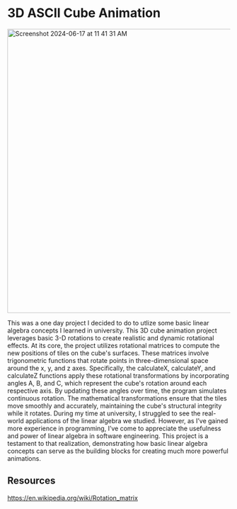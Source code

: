 # 3D ASCII Cube Animation
<img width="641" alt="Screenshot 2024-06-17 at 11 41 31 AM" src="https://github.com/nicoguerra18/Spinning-Cube/assets/139820627/f6764b20-7e45-4e07-98e0-bc8b1bb4d8a0">



This was a one day project I decided to do to utlize some basic linear algebra concepts I learned in university. This 3D cube animation project leverages 
basic 3-D rotations to create realistic and dynamic rotational effects. At its 
core, the project utilizes rotational matrices to compute the new positions of tiles on the cube's surfaces. These matrices involve trigonometric functions that 
rotate points in three-dimensional space around the x, y, and z axes. Specifically, the calculateX, calculateY, and calculateZ functions apply these rotational 
transformations by incorporating angles A, B, and C, which represent the cube's rotation around each respective axis. By updating these angles over time, the program 
simulates continuous rotation. The mathematical transformations ensure that the tiles move smoothly and accurately, 
maintaining the cube's structural integrity while it rotates. During my time at university, I struggled to see the real-world applications of the linear algebra we studied. 
However, as I’ve gained more experience in programming, I’ve come to appreciate the usefulness and power of linear algebra in software engineering. 
This project is a testament to that realization, demonstrating how basic linear algebra concepts can serve as the building blocks for creating much more powerful animations.


## Resources 
https://en.wikipedia.org/wiki/Rotation_matrix
